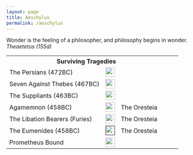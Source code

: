 ```yaml
---
layout: page
title: Aeschylus
permalink: /aeschylus
---
```


<p class="message">Wonder is the feeling of a philosopher, and philosophy begins in wonder. <i>Theaetetus (155d)</i></p>

<table>
  <tbody>
    <tr><th colspan="4">Surviving Tragedies</th></tr>
    <tr>
      <td>The Persians (472BC)</td>
      <td><a href="https://librivox.org/the-persians-by-aeschylus/"><img style="margin:0px" src="../images/speaker.png" height="25px" width="25px" /></a></td>
      <td></td>
      <td></td>
      <td></td>
    </tr>
    <tr>
      <td>Seven Against Thebes (467BC)</td>
      <td><a href="https://librivox.org/seven-against-thebes-by-aeschylus/"><img style="margin:0px" src="../images/speaker.png" height="25px" width="25px" /></a></td>
      <td></td>
      <td></td>
      <td></td>
    </tr>
    <tr>
      <td>The Suppliants (463BC)</td>
      <td><a href="https://librivox.org/the-suppliant-maidens-by-aeschylus/"><img style="margin:0px" src="../images/speaker.png" height="25px" width="25px" /></a></td>
      <td></td>
      <td></td>
      <td></td>
    </tr>
    <tr>
      <td>Agamemnon (458BC)</td>
      <td><a href="https://librivox.org/agamemnon-by-aeschylus/"><img style="margin:0px" src="../images/speaker.png" height="25px" width="25px" /></a></td>
      <td>The Oresteia</td>
      <td></td>
      <td></td>
      <td></td>
    </tr>
    <tr>
      <td>The Libation Bearers (Furies)</td>
      <td><a href="https://librivox.org/the-furies-by-aeschylus/"><img style="margin:0px" src="../images/speaker.png" height="25px" width="25px" /></a></td>
      <td>The Oresteia</td>
      <td></td>
      <td></td>
      <td></td>
    </tr>
    <tr>
      <td>The Eumenides (458BC)</td>
      <td><a href=""><img style="margin:0px" src="../images/speaker.png" height="25px" width="25px" /></a></td>
      <td>The Oresteia</td>
      <td></td>
      <td></td>
    </tr>
    <tr>
      <td>Prometheus Bound</td>
      <td><a href="https://librivox.org/prometheus-bound-browning-translation-by-aeschylus/"><img style="margin:0px" src="../images/speaker.png" height="25px" width="25px" /></a></td>
      <td></td>
      <td></td>
      <td></td>
    </tr>
  </tbody>
</table>

